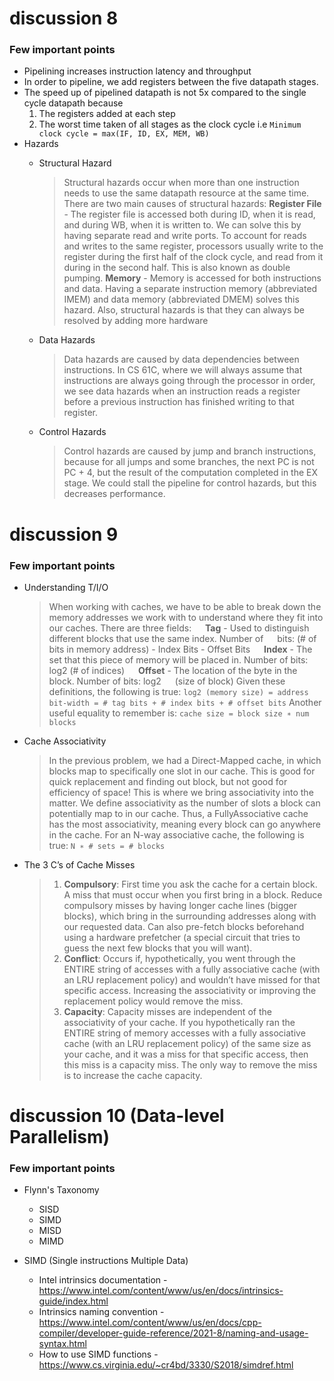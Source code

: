 # discussion 8

### Few important points

- Pipelining increases instruction latency and throughput
- In order to pipeline, we add registers between the five datapath stages.
- The speed up of pipelined datapath is not 5x compared to the single cycle datapath because 
    1. The registers added at each step 
    2. The worst time taken of all stages as the clock cycle i.e
        ```Minimum clock cycle = max(IF, ID, EX, MEM, WB)```
- Hazards
    - Structural Hazard
        > Structural hazards occur when more than one instruction needs to use the same
datapath resource at the same time. There are two main causes of structural hazards: 
**Register File** - The register file is accessed both during ID, when it is read, and
during WB, when it is written to. We can solve this by having separate
read and write ports. To account for reads and writes to the same register,
processors usually write to the register during the first half of the clock cycle,
and read from it during in the second half. This is also known as double
pumping.
**Memory** - Memory is accessed for both instructions and data. Having a separate instruction memory (abbreviated IMEM) and data memory (abbreviated
DMEM) solves this hazard.
Also, structural hazards is that they can always be resolved
by adding more hardware

    - Data Hazards
        > Data hazards are caused by data dependencies between instructions. In CS 61C,
where we will always assume that instructions are always going through the processor
in order, we see data hazards when an instruction reads a register before a previous
instruction has finished writing to that register.

    - Control Hazards
        > Control hazards are caused by jump and branch instructions, because for
all jumps and some branches, the next PC is not PC + 4, but the result of the
computation completed in the EX stage. We could stall the pipeline for control
hazards, but this decreases performance.

# discussion 9

### Few important points

- Understanding T/I/O
    > When working with caches, we have to be able to break down the memory addresses
we work with to understand where they fit into our caches. There are three fields:
        &emsp; **Tag** - Used to distinguish different blocks that use the same index. Number of
        &emsp; bits: (# of bits in memory address) - Index Bits - Offset Bits
        &emsp; **Index** - The set that this piece of memory will be placed in. Number of bits:
        &emsp; log2 (# of indices)
        &emsp; **Offset** - The location of the byte in the block. Number of bits: log2
        &emsp; (size of block)
Given these definitions, the following is true:
    ```log2 (memory size) = address bit-width = # tag bits + # index bits + # offset bits```
Another useful equality to remember is:
```cache size = block size ∗ num blocks```
- Cache Associativity
    > In the previous problem, we had a Direct-Mapped cache, in which blocks map to
specifically one slot in our cache. This is good for quick replacement and finding out
block, but not good for efficiency of space!
This is where we bring associativity into the matter. We define associativity as
the number of slots a block can potentially map to in our cache. Thus, a FullyAssociative cache has the most associativity, meaning every block can go anywhere
in the cache.
For an N-way associative cache, the following is true:
```N ∗ # sets = # blocks```
- The 3 C’s of Cache Misses
    > 1. **Compulsory**: First time you ask the cache for a certain block. A miss that must
occur when you first bring in a block. Reduce compulsory misses by having
longer cache lines (bigger blocks), which bring in the surrounding addresses
along with our requested data. Can also pre-fetch blocks beforehand using a
hardware prefetcher (a special circuit that tries to guess the next few blocks
that you will want).
    > 2. **Conflict**: Occurs if, hypothetically, you went through the ENTIRE string of
accesses with a fully associative cache (with an LRU replacement policy) and
wouldn’t have missed for that specific access. Increasing the associativity or
improving the replacement policy would remove the miss.
    > 3. **Capacity**: Capacity misses are independent of the associativity of your cache.
If you hypothetically ran the ENTIRE string of memory accesses with a fully
associative cache (with an LRU replacement policy) of the same size as your
cache, and it was a miss for that specific access, then this miss is a capacity
miss. The only way to remove the miss is to increase the cache capacity.

# discussion 10 (Data-level Parallelism)

### Few important points

- Flynn's Taxonomy 
    - SISD
    - SIMD
    - MISD
    - MIMD

- SIMD (Single instructions Multiple Data)
    - Intel intrinsics documentation - https://www.intel.com/content/www/us/en/docs/intrinsics-guide/index.html
    - Intrinsics naming convention - https://www.intel.com/content/www/us/en/docs/cpp-compiler/developer-guide-reference/2021-8/naming-and-usage-syntax.html
    - How to use SIMD functions - https://www.cs.virginia.edu/~cr4bd/3330/S2018/simdref.html
